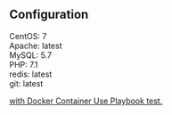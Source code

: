 ## Configuration
CentOS: 7  
Apache: latest  
MySQL: 5.7  
PHP: 7.1  
redis: latest  
git: latest

[with Docker Container Use Playbook test.](http://itaoyuta.hatenablog.com/entry/2017/10/06/164549)